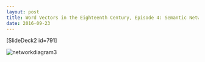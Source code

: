 ```yaml
---
layout: post
title: Word Vectors in the Eighteenth Century, Episode 4: Semantic Networks
date: 2016-09-23
---
```


[SlideDeck2 id=791]

![networkdiagram3](networkdiagram3-300x230.png)</a>
